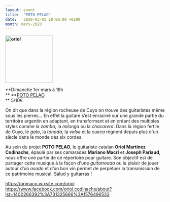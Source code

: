 ```yaml
---
layout: event
title:  "POTO PELAO"
date:   2020-03-01 18:00:00 +0200
month: mars-2020
---
```

**<img class=" size-thumbnail wp-image-7607 alignleft" src="http://localhost/wpagendarts/wp-content/uploads/2020/01/oriol.jpg?w=150" alt="oriol" width="150" height="148" />**

**Dimanche 1er mars à 18h  
** **[POTO PELAO](https://agendarts.wordpress.com/2019/12/19/dimanche-1er-mars-a-18h-oriol/)  
** <span style="font-weight:400;">5/10€</span>

<span style="font-weight:400;">On dit que dans la région rocheuse de Cuyo on trouve des guitaristes même sous les pierres… En effet la guitare s’est enraciné sur une grande partie du territoire argentin en adaptant, en transformant et en créant des multiples styles comme la </span>_<span style="font-weight:400;">zamba</span>_<span style="font-weight:400;">, la </span>_<span style="font-weight:400;">milonga</span>_ <span style="font-weight:400;">ou la </span>_<span style="font-weight:400;">chacarera</span>_<span style="font-weight:400;">. Dans la région fertile de Cuyo, le </span>_<span style="font-weight:400;">gato</span>_<span style="font-weight:400;">, la </span>_<span style="font-weight:400;">tonada</span>_<span style="font-weight:400;">, la </span>_<span style="font-weight:400;">valse</span>_ <span style="font-weight:400;">et la </span>_<span style="font-weight:400;">cueca</span>_ <span style="font-weight:400;">règnent depuis plus d'un siècle dans le monde des six cordes.</span>

<span style="font-weight:400;">Au sein du projet </span>**POTO PELAO**<span style="font-weight:400;">, le guitariste catalan </span>**Oriol Martinez Codinachs**<span style="font-weight:400;">, épaulé par ses camarades </span>**Mariano Macri** <span style="font-weight:400;">et </span>**Joseph Pariaud**<span style="font-weight:400;">, nous offre une partie de ce répertoire pour guitare. Son objectif est de partager cette musique à la façon d'une </span>_<span style="font-weight:400;">guitarreada </span>_<span style="font-weight:400;">où le plaisir de jouer autour d’un </span>_<span style="font-weight:400;">asado</span>_ <span style="font-weight:400;">et d’un bon vin permet de perpétuer la transmission de ce patrimoine musical. Salud y guitarras !</span>

[<span style="font-weight:400;">https://orimaco.wixsite.com/oriol</span>](https://orimaco.wixsite.com/oriol)  
[<span style="font-weight:400;">https://www.facebook.com/oriol.codinachs/about?lst=1400266392%3A731325666%3A1576496533</span>](https://www.facebook.com/oriol.codinachs/about?lst=1400266392%3A731325666%3A1576496533)